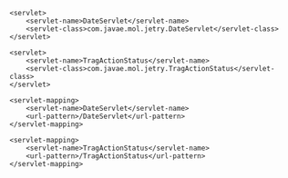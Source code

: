 <?xml version="1.0" encoding="UTF-8"?>
<web-app xmlns="https://jakarta.ee/xml/ns/jakartaee"
         xmlns:xsi="http://www.w3.org/2001/XMLSchema-instance"
         xsi:schemaLocation="https://jakarta.ee/xml/ns/jakartaee https://jakarta.ee/xml/ns/jakartaee/web-app_5_0.xsd"
         version="5.0">

    <servlet>
        <servlet-name>DateServlet</servlet-name>
        <servlet-class>com.javae.mol.jetry.DateServlet</servlet-class>
    </servlet>

    <servlet>
        <servlet-name>TragActionStatus</servlet-name>
        <servlet-class>com.javae.mol.jetry.TragActionStatus</servlet-class>
    </servlet>

    <servlet-mapping>
        <servlet-name>DateServlet</servlet-name>
        <url-pattern>/DateServlet</url-pattern>
    </servlet-mapping>

    <servlet-mapping>
        <servlet-name>TragActionStatus</servlet-name>
        <url-pattern>/TragActionStatus</url-pattern>
    </servlet-mapping>

</web-app>
